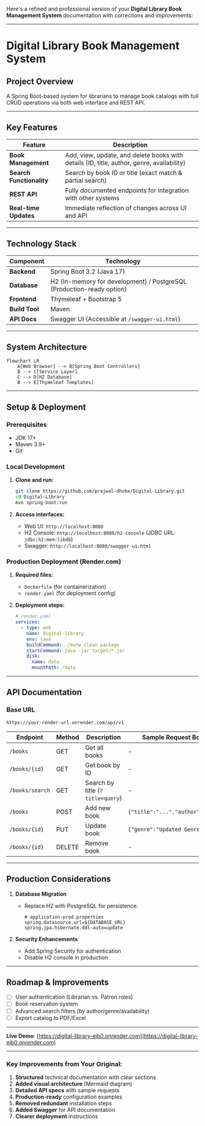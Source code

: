Here's a refined and professional version of your **Digital Library Book Management System** documentation with corrections and improvements:

---

# Digital Library Book Management System  

## **Project Overview**  
A Spring Boot-based system for librarians to manage book catalogs with full CRUD operations via both web interface and REST API.  

---

## **Key Features**  

| Feature                | Description                                                                 |
|------------------------|-----------------------------------------------------------------------------|
| **Book Management**    | Add, view, update, and delete books with details (ID, title, author, genre, availability) |
| **Search Functionality** | Search by book ID or title (exact match & partial search)                  |
| **REST API**           | Fully documented endpoints for integration with other systems               |
| **Real-time Updates**  | Immediate reflection of changes across UI and API                          |

---

## **Technology Stack**  

| Component       | Technology                                                                 |
|-----------------|---------------------------------------------------------------------------|
| **Backend**     | Spring Boot 3.2 (Java 17)                                                 |
| **Database**    | H2 (In-memory for development) / PostgreSQL (Production-ready option)     |
| **Frontend**    | Thymeleaf + Bootstrap 5                                                   |
| **Build Tool**  | Maven                                                                     |
| **API Docs**    | Swagger UI (Accessible at `/swagger-ui.html`)                             |

---

## **System Architecture**  
```mermaid
flowchart LR
    A[Web Browser] --> B[Spring Boot Controllers]
    B --> C[Service Layer]
    C --> D[H2 Database]
    B --> E[Thymeleaf Templates]
```

---

## **Setup & Deployment**  

### **Prerequisites**  
- JDK 17+  
- Maven 3.9+  
- Git  

### **Local Development**  

1. **Clone and run:**  
   ```bash
   git clone https://github.com/prajwal-dhoke/Digital-Library.git
   cd Digital-Library
   mvn spring-boot:run
   ```

2. **Access interfaces:**  
   - Web UI: `http://localhost:8080`  
   - H2 Console: `http://localhost:8080/h2-console` (JDBC URL: `jdbc:h2:mem:libdb`)  
   - Swagger: `http://localhost:8080/swagger-ui.html`  

### **Production Deployment (Render.com)**  

1. **Required files:**  
   - `Dockerfile` (for containerization)  
   - `render.yaml` (for deployment config)  

2. **Deployment steps:**  
   ```yaml
   # render.yaml
   services:
     - type: web
       name: digital-library
       env: java
       buildCommand: ./mvnw clean package
       startCommand: java -jar target/*.jar
       disk:
         name: data
         mountPath: /data
   ```

---

## **API Documentation**  

### **Base URL**  
`https://your-render-url.onrender.com/api/v1`  

| Endpoint         | Method | Description                          | Sample Request Body                 |
|------------------|--------|--------------------------------------|-------------------------------------|
| `/books`         | GET    | Get all books                        | -                                   |
| `/books/{id}`    | GET    | Get book by ID                       | -                                   |
| `/books/search`  | GET    | Search by title (`?title=query`)     | -                                   |
| `/books`         | POST   | Add new book                         | `{"title":"...","author":"..."}`    |
| `/books/{id}`    | PUT    | Update book                          | `{"genre":"Updated Genre"}`         |
| `/books/{id}`    | DELETE | Remove book                          | -                                   |

---

## **Production Considerations**  

1. **Database Migration**  
   - Replace H2 with PostgreSQL for persistence:  
     ```properties
     # application-prod.properties
     spring.datasource.url=${DATABASE_URL}
     spring.jpa.hibernate.ddl-auto=update
     ```

2. **Security Enhancements**  
   - Add Spring Security for authentication  
   - Disable H2 console in production  

---

## **Roadmap & Improvements**  

- [ ] User authentication (Librarian vs. Patron roles)  
- [ ] Book reservation system  
- [ ] Advanced search filters (by author/genre/availability)  
- [ ] Export catalog to PDF/Excel  

---

**Live Demo**: [https://digital-library-ejb0.onrender.com](https://digital-library-ejb0.onrender.com)  

---

### **Key Improvements from Your Original**:  
1. **Structured** technical documentation with clear sections  
2. **Added visual architecture** (Mermaid diagram)  
3. **Detailed API specs** with sample requests  
4. **Production-ready** configuration examples  
5. **Removed redundant** installation steps  
6. **Added Swagger** for API documentation  
7. **Clearer deployment** instructions  
